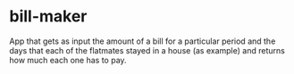 # bill-maker
App that gets as input the amount of a bill for a particular period and the days that each of the flatmates stayed in a house (as example) and returns how much each one has to pay.
